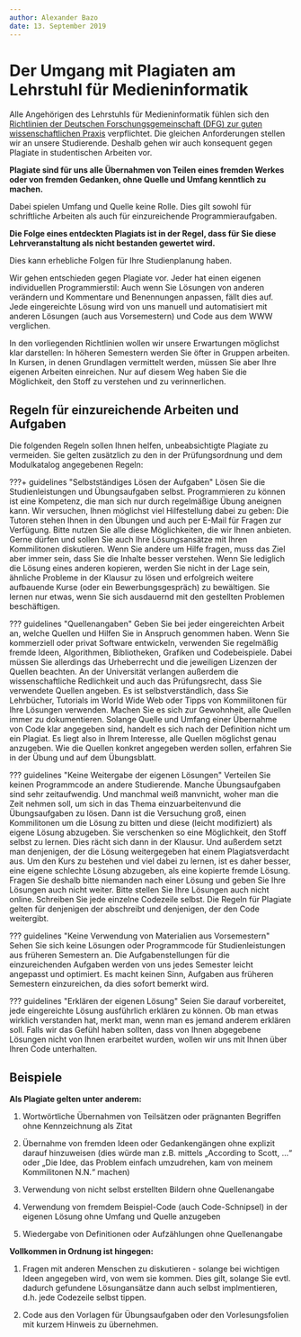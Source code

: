 ```yaml
---
author:	Alexander Bazo
date: 13. September 2019
---
```


# Der Umgang mit Plagiaten am Lehrstuhl für Medieninformatik

Alle Angehörigen des Lehrstuhls für Medieninformatik fühlen sich den [Richtlinien der Deutschen Forschungsgemeinschaft (DFG) zur guten wissenschaftlichen Praxis](https://www.dfg.de/foerderung/grundlagen_rahmenbedingungen/gwp/index.html) verpflichtet. Die gleichen Anforderungen stellen wir an unsere Studierende. Deshalb gehen wir auch konsequent gegen Plagiate in studentischen Arbeiten vor. 

**Plagiate sind für uns alle Übernahmen von Teilen eines fremden Werkes oder
von fremden Gedanken, ohne Quelle und Umfang kenntlich zu machen.**

Dabei spielen Umfang und Quelle keine Rolle. Dies gilt sowohl für schriftliche Arbeiten als auch für einzureichende Programmieraufgaben.

**Die Folge eines entdeckten Plagiats ist in der Regel, dass für Sie diese Lehrveranstaltung als nicht bestanden gewertet wird.**

Dies kann erhebliche Folgen für Ihre Studienplanung haben.

Wir gehen entschieden gegen Plagiate vor. Jeder hat einen eigenen individuellen Programmierstil: Auch wenn Sie Lösungen von anderen verändern und Kommentare und Benennungen anpassen, fällt dies auf. Jede eingereichte Lösung wird von uns manuell und automatisiert mit anderen Lösungen (auch aus Vorsemestern) und Code aus dem WWW verglichen.

In den vorliegenden Richtlinien wollen wir unsere Erwartungen möglichst klar darstellen: In höheren Semestern werden Sie öfter in Gruppen arbeiten. In Kursen, in denen Grundlagen vermittelt werden, müssen Sie aber Ihre eigenen Arbeiten einreichen. Nur auf diesem Weg haben Sie die Möglichkeit, den Stoff zu verstehen und zu verinnerlichen.

## Regeln für einzureichende Arbeiten und Aufgaben

Die folgenden Regeln sollen Ihnen helfen, unbeabsichtigte Plagiate zu vermeiden. Sie gelten zusätzlich zu den in der Prüfungsordnung und dem Modulkatalog angegebenen Regeln:


???+ guidelines "Selbstständiges Lösen der Aufgaben"
	Lösen Sie die Studienleistungen und Übungsaufgaben selbst. Programmieren zu können ist eine Kompetenz, die man sich nur durch regelmäßige Übung aneignen kann. Wir versuchen, Ihnen möglichst viel Hilfestellung dabei zu geben: Die Tutoren stehen Ihnen in den Übungen und auch per E-Mail für Fragen zur Verfügung. Bitte nutzen Sie alle diese Möglichkeiten, die wir Ihnen anbieten. Gerne dürfen und sollen Sie auch Ihre Lösungsansätze mit Ihren Kommilitonen diskutieren. Wenn Sie andere um Hilfe fragen, muss das Ziel aber immer sein, dass Sie die Inhalte besser verstehen. Wenn Sie lediglich die Lösung eines anderen kopieren, werden Sie nicht in der Lage sein, ähnliche Probleme in der Klausur zu lösen und erfolgreich weitere aufbauende Kurse (oder ein Bewerbungsgespräch) zu bewältigen. Sie lernen nur etwas, wenn Sie sich ausdauernd mit den gestellten Problemen beschäftigen.

??? guidelines "Quellenangaben"
	Geben Sie bei jeder eingereichten Arbeit an, welche Quellen und Hilfen Sie in Anspruch genommen haben. Wenn Sie kommerziell oder privat Software entwickeln, verwenden Sie regelmäßig fremde Ideen, Algorithmen, Bibliotheken, Grafiken und Codebeispiele. Dabei müssen Sie allerdings das Urheberrecht und die jeweiligen Lizenzen der Quellen beachten. An der Universität verlangen außerdem die wissenschaftliche Redlichkeit und auch das Prüfungsrecht, dass Sie verwendete Quellen angeben. Es ist selbstverständlich, dass Sie Lehrbücher, Tutorials im World Wide Web oder Tipps von Kommilitonen für Ihre Lösungen verwenden. Machen Sie es sich zur Gewohnheit, alle Quellen immer zu dokumentieren. Solange Quelle und Umfang einer Übernahme von Code klar angegeben sind, handelt es sich nach der Definition nicht um ein Plagiat. Es liegt also in Ihrem Interesse, alle Quellen möglichst genau anzugeben. Wie die Quellen konkret angegeben werden sollen, erfahren Sie in der Übung und auf dem Übungsblatt.

??? guidelines "Keine Weitergabe der eigenen Lösungen"
	Verteilen Sie keinen Programmcode an andere Studierende. Manche Übungsaufgaben sind sehr zeitaufwendig. Und manchmal weiß manvnicht, woher man die Zeit nehmen soll, um sich in das Thema einzuarbeitenvund die Übungsaufgaben zu lösen. Dann ist die Versuchung groß, einen Kommilitonen um die Lösung zu bitten und diese (leicht modifiziert) als eigene Lösung abzugeben. Sie verschenken so eine Möglichkeit, den Stoff selbst zu lernen. Dies rächt sich dann in der Klausur. Und außerdem setzt man denjenigen, der die Lösung weitergegeben hat einem Plagiatsverdacht aus. Um den Kurs zu bestehen und viel dabei zu lernen, ist es daher besser, eine eigene schlechte Lösung abzugeben, als eine kopierte fremde Lösung. Fragen Sie deshalb bitte niemanden nach einer Lösung und geben Sie Ihre Lösungen auch nicht weiter. Bitte stellen Sie Ihre Lösungen auch nicht online. Schreiben Sie jede einzelne Codezeile selbst. Die Regeln für Plagiate gelten für denjenigen der abschreibt und denjenigen, der den Code weitergibt.

??? guidelines "Keine Verwendung von Materialien aus Vorsemestern"
	Sehen Sie sich keine Lösungen oder Programmcode für Studienleistungen aus früheren Semestern an. Die Aufgabenstellungen für die einzureichenden Aufgaben werden von uns jedes Semester leicht angepasst und optimiert. Es macht keinen Sinn, Aufgaben aus früheren Semestern einzureichen, da dies sofort bemerkt wird.

??? guidelines "Erklären der eigenen Lösung"
	Seien Sie darauf vorbereitet, jede eingereichte Lösung ausführlich erklären zu können. Ob man etwas wirklich verstanden hat, merkt man, wenn man es jemand anderem erklären soll. Falls wir das Gefühl haben sollten, dass von Ihnen abgegebene Lösungen nicht von Ihnen erarbeitet wurden, wollen wir uns mit Ihnen über Ihren Code unterhalten.

## Beispiele

**Als Plagiate gelten unter anderem:**

1. Wortwörtliche Übernahmen von Teilsätzen oder prägnanten Begriffen ohne
Kennzeichnung als Zitat

2. Übernahme von fremden Ideen oder Gedankengängen ohne explizit darauf hinzuweisen (dies würde man z.B. mittels „According to Scott, ...“ oder „Die Idee, das Problem einfach umzudrehen, kam von meinem Kommilitonen N.N.“ machen)

3. Verwendung von nicht selbst erstellten Bildern ohne Quellenangabe

4. Verwendung von fremdem Beispiel-Code (auch Code-Schnipsel) in der eigenen Lösung ohne Umfang und Quelle anzugeben

5. Wiedergabe von Definitionen oder Aufzählungen ohne Quellenangabe

**Vollkommen in Ordnung ist hingegen:**

1. Fragen mit anderen Menschen zu diskutieren - solange bei wichtigen Ideen angegeben wird, von wem sie kommen. Dies gilt, solange Sie evtl. dadurch gefundene Lösungansätze dann auch selbst implmentieren, d.h. jede Codezeile selbst tippen.

2. Code aus den Vorlagen für Übungsaufgaben oder den Vorlesungsfolien mit kurzem Hinweis zu übernehmen.